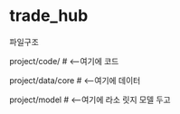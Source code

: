 # trade_hub

파일구조

project/code/ # <--여기에 코드


project/data/core # <--여기에 데이터


project/model # <--여기에 라소 릿지 모델 두고 
